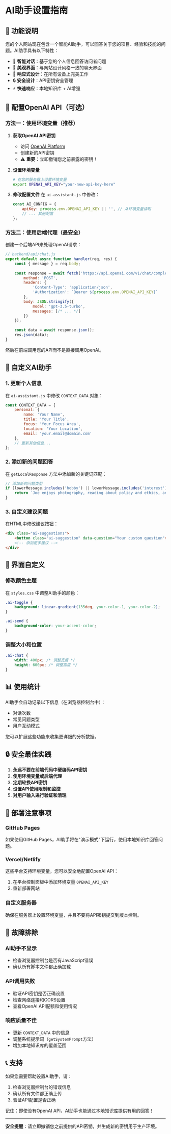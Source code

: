 # AI助手设置指南

## 🤖 功能说明

您的个人网站现在包含一个智能AI助手，可以回答关于您的项目、经验和技能的问题。AI助手具有以下特性：

- 💬 **智能对话**：基于您的个人信息回答访问者问题
- 🎨 **美观界面**：与网站设计风格一致的聊天界面
- 📱 **响应式设计**：在所有设备上完美工作
- 🔒 **安全设计**：API密钥安全管理
- ⚡ **快速响应**：本地知识库 + AI增强

## 🔧 配置OpenAI API（可选）

### 方法一：使用环境变量（推荐）

1. **获取OpenAI API密钥**
   - 访问 [OpenAI Platform](https://platform.openai.com/api-keys)
   - 创建新的API密钥
   - ⚠️ **重要**：立即撤销您之前暴露的密钥！

2. **设置环境变量**
   ```bash
   # 在您的服务器上设置环境变量
   export OPENAI_API_KEY="your-new-api-key-here"
   ```

3. **修改配置文件**
   在 `ai-assistant.js` 中修改：
   ```javascript
   const AI_CONFIG = {
       apiKey: process.env.OPENAI_API_KEY || '', // 从环境变量读取
       // ... 其他配置
   };
   ```

### 方法二：使用后端代理（最安全）

创建一个后端API来处理OpenAI请求：

```javascript
// backend/api/chat.js
export default async function handler(req, res) {
    const { message } = req.body;
    
    const response = await fetch('https://api.openai.com/v1/chat/completions', {
        method: 'POST',
        headers: {
            'Content-Type': 'application/json',
            'Authorization': `Bearer ${process.env.OPENAI_API_KEY}`
        },
        body: JSON.stringify({
            model: 'gpt-3.5-turbo',
            messages: [/* ... */]
        })
    });
    
    const data = await response.json();
    res.json(data);
}
```

然后在前端调用您的API而不是直接调用OpenAI。

## 📝 自定义AI助手

### 1. 更新个人信息

在 `ai-assistant.js` 中修改 `CONTEXT_DATA` 对象：

```javascript
const CONTEXT_DATA = {
    personal: {
        name: 'Your Name',
        title: 'Your Title',
        focus: 'Your Focus Area',
        location: 'Your Location',
        email: 'your.email@domain.com'
    },
    // 更新其他信息...
};
```

### 2. 添加新的问题回答

在 `getLocalResponse` 方法中添加新的关键词匹配：

```javascript
// 添加新的问题类型
if (lowerMessage.includes('hobby') || lowerMessage.includes('interest')) {
    return `Joe enjoys photography, reading about policy and ethics, and exploring new cities...`;
}
```

### 3. 自定义建议问题

在HTML中修改建议按钮：

```html
<div class="ai-suggestions">
    <button class="ai-suggestion" data-question="Your custom question">Custom</button>
    <!-- 添加更多建议 -->
</div>
```

## 🎨 界面自定义

### 修改颜色主题

在 `styles.css` 中调整AI助手的颜色：

```css
.ai-toggle {
    background: linear-gradient(135deg, your-color-1, your-color-2);
}

.ai-send {
    background-color: your-accent-color;
}
```

### 调整大小和位置

```css
.ai-chat {
    width: 400px; /* 调整宽度 */
    height: 600px; /* 调整高度 */
}
```

## 📊 使用统计

AI助手会自动记录以下信息（在浏览器控制台中）：

- 对话次数
- 常见问题类型
- 用户互动模式

您可以扩展这些功能来收集更详细的分析数据。

## 🔒 安全最佳实践

1. **永远不要在前端代码中硬编码API密钥**
2. **使用环境变量或后端代理**
3. **定期轮换API密钥**
4. **设置API使用限制和监控**
5. **对用户输入进行验证和清理**

## 🚀 部署注意事项

### GitHub Pages

如果使用GitHub Pages，AI助手将在"演示模式"下运行，使用本地知识库回答问题。

### Vercel/Netlify

这些平台支持环境变量，您可以安全地配置OpenAI API：

1. 在平台控制面板中添加环境变量 `OPENAI_API_KEY`
2. 重新部署网站

### 自定义服务器

确保在服务器上设置环境变量，并且不要将API密钥提交到版本控制。

## 🐛 故障排除

### AI助手不显示
- 检查浏览器控制台是否有JavaScript错误
- 确认所有脚本文件都正确加载

### API调用失败
- 验证API密钥是否正确设置
- 检查网络连接和CORS设置
- 查看OpenAI API配额和使用情况

### 响应质量不佳
- 更新 `CONTEXT_DATA` 中的信息
- 调整系统提示词（`getSystemPrompt`方法）
- 增加本地知识库的覆盖范围

## 📞 支持

如果您需要帮助设置AI助手，请：

1. 检查浏览器控制台的错误信息
2. 确认所有文件都正确上传
3. 验证API配置是否正确

记住：即使没有OpenAI API，AI助手也能通过本地知识库提供有用的回答！

---

**安全提醒**：请立即撤销您之前提供的API密钥，并生成新的密钥用于生产环境。
